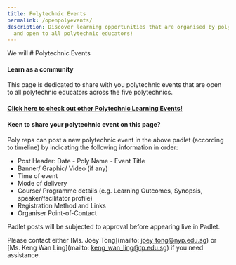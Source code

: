 ```yaml
---
title: Polytechnic Events
permalink: /openpolyevents/
description: Discover learning opportunities that are organised by polytechnics
  and open to all polytechnic educators!
---
```

We will # Polytechnic Events

#### Learn as a community

This page is dedicated to share with you polytechnic events that are open to all polytechnic educators across the five polytechnics. 
       

#### [Click here to check out other Polytechnic Learning Events!](https://nyp.padlet.org/joeytong/pyh8eoctf1vj4q2y)

                    
	             
#### Keen to share your polytechnic  event on this page?

Poly reps can post a new polytechnic event in the above padlet (according to timeline) by indicating the following information in order:
* Post Header: Date - Poly Name - Event Title
* Banner/ Graphic/ Video (if any)
* Time of event
* Mode of delivery
* Course/ Programme details (e.g. Learning Outcomes, Synopsis, speaker/facilitator profile)
* Registration Method and Links
* Organiser Point-of-Contact 

Padlet posts will be subjected to approval before appearing live in Padlet.

Please contact either [Ms. Joey Tong](mailto: joey_tong@nyp.edu.sg) or [Ms. Keng Wan Ling](mailto: keng_wan_ling@tp.edu.sg) if you need assistance.